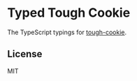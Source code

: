 # Typed Tough Cookie

The TypeScript typings for [tough-cookie](https://github.com/salesforce/tough-cookie).

## License

MIT
